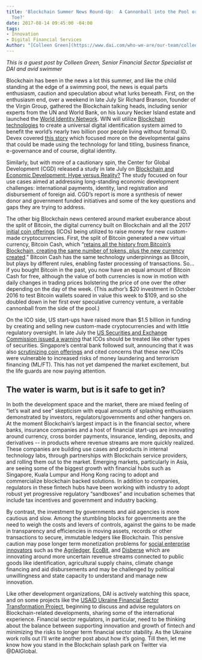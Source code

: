 ```yaml
---
title: 'Blockchain Summer News Round-Up:  A Cannonball into the Pool or a Dip of the
  Toe?'
date: 2017-08-14 09:45:00 -04:00
tags:
- Innovation
- Digital Financial Services
Author: "[Colleen Green](https://www.dai.com/who-we-are/our-team/colleen-green)"
---
```


*This is a guest post by Colleen Green, Senior Financial Sector Specialist at DAI and avid swimmer*

Blockchain has been in the news a lot this summer, and like the child standing at the edge of a swimming pool, the news is equal parts enthusiasm, caution and speculation about what lurks beneath. First, on the enthusiasm end, over a weekend in late July Sir Richard Branson, founder of the Virgin Group, gathered the Blockchain talking heads, including senior experts from the UN and World Bank, on his luxury Necker Island estate and launched the [World Identity Network](https://www.win.systems/). WIN will utilize [Blockchain technologies](https://medium.com/tradecraft-traction/blockchain-for-the-rest-of-us-c3fc5e42254f) to create a universal digital identification system aimed to benefit the world’s nearly two billion poor people living without formal ID. Devex covered [this story](https://www.devex.com/news/new-initiative-aims-to-deliver-on-the-promise-of-blockchain-for-identity-90620) which focused more on the developmental gains that could be made using the technology for land titling, business finance, e-governance and of course, digital identity.

Similarly, but with more of a cautionary spin, the Center for Global Development (CGD) released a study in late July on [Blockchain and Economic Development: Hype versus Reality?](https://www.cgdev.org/publication/blockchain-and-economic-development-hype-vs-reality) The study focused on four use cases aimed at addressing long-standing economic development challenges:  international payments, identity, land registration and disbursement of foreign aid. CGD’s report is more a synthesis of newer donor and government funded initiatives and some of the key questions and gaps they are trying to address.

The other big Blockchain news centered around market exuberance about the split of Bitcoin, the digital currency built on Blockchain and all the 2017 [initial coin offerings](http://www.investopedia.com/terms/i/initial-coin-offering-ico.asp) (ICOs) being utilized to raise money for new custom-made cryptocurrencies. First, the split of Bitcoin generated a new virtual currency, Bitcoin Cash, which “[retains all the history from Bitcoin’s Blockchain, creating the same number of tokens, plus the new currency created](http://www.reuters.com/article/us-bitcoin-split-idUSKBN1AH5F1).” Bitcoin Cash has the same technology underpinnings as Bitcoin, but plays by different rules, enabling faster processing of transactions. So… if you bought Bitcoin in the past, you now have an equal amount of Bitcoin Cash for free, although the value of both currencies is now in motion with daily changes in trading prices bolstering the price of one over the other depending on the day of the week. (This author’s $20 investment in October 2016 to test Bitcoin wallets soared in value this week to $109, and so she doubled down in her first ever speculative currency venture, a veritable cannonball from the side of the pool.)

On the ICO side, US start-ups have raised more than $1.5 billion in funding by creating and selling new custom-made cryptocurrencies and with little regulatory oversight. In late July the [US Securities and Exchange Commission issued a warning](https://www.nytimes.com/2017/08/07/business/dealbook/initial-coin-offerings-sec-virtual-currency.html) that ICOs should be treated like other types of securities. Singapore’s central bank followed suit, announcing that it was also [scrutinizing coin offerings](http://www.mas.gov.sg/News-and-Publications/Media-Releases/2017/MAS-clarifies-regulatory-position-on-the-offer-of-digital-tokens-in-Singapore.aspx) and cited concerns that these new ICOs were vulnerable to increased risks of money laundering and terrorism financing (ML/FT). This has not yet dampened the market excitement, but the life guards are now paying attention.

## The water is warm, but is it safe to get in?

In both the development space and the market, there are mixed feeling of “let’s wait and see” skepticism with equal amounts of splashing enthusiasm demonstrated by investors, regulators/governments and other hangers on. At the moment Blockchain’s largest impact is in the financial sector, where banks, insurance companies and a host of financial start-ups are innovating around currency, cross border payments, insurance, lending, deposits, and derivatives -- in products where revenue streams are more quickly realized. These companies are building use cases and products in internal technology labs, through partnerships with Blockchain service providers, and rolling them out to the market. Emerging markets, particularly in Asia, are seeing some of the biggest growth with financial hubs such as Singapore, Kuala Lumpur and Hong Kong racing to adopt and commercialize blockchain backed solutions. In addition to companies, regulators in these fintech hubs have been working with industry to adopt robust yet progressive regulatory “sandboxes” and incubation schemes that include tax incentives and government and industry backing.

By contrast, the investment by governments and aid agencies is more cautious and slow. Among the stumbling blocks for governments are the need to weigh the costs and levers of controls, against the gains to be made in transparency and efficiencies in moving assets, records or other transactions to secure, immutable ledgers like Blockchain. This pensive caution may pose longer term monetization problems for [social enterprise innovators](https://medium.com/@cstrange/blockchains-and-social-enterprises-part-2-3d01c1929471) such as the [Agriledger](https://www.agriledger.co/), [EcoBit](http://www.ecobit.io/), and [Disberse](http://www.disberse.com/) which are innovating around more uncertain revenue streams connected to public goods like identification, agricultural supply chains, climate change financing and aid disbursements and may be challenged by political unwillingness and state capacity to understand and manage new innovation.

Like other development organizations, DAI is actively watching this space, and on some projects like the [USAID Ukraine Financial Sector Transformation Project](https://www.dai.com/our-work/projects/ukraine-transforming-financial-sector-fst), beginning to discuss and advise regulators on Blockchain-related developments, sharing some of the international experience. Financial sector regulators, in particular, need to be thinking about the balance between supporting innovation and growth of fintech and minimizing the risks to longer term financial sector stability.  As the Ukraine work rolls out I’ll write another post about how it’s going. Till then, let me know how you stand in the Blockchain splash park on Twitter via @DAIGlobal.